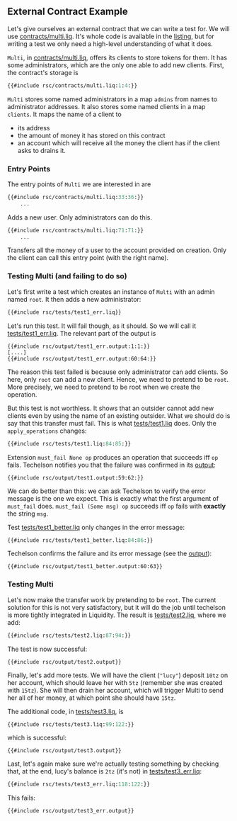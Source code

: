 ## External Contract Example

Let's give ourselves an external contract that we can write a test for. We will use
[contracts/multi.liq]. It's whole code is available in the [listing], but for writing a test
we only need a high-level understanding of what it does.

`Multi`, in [contracts/multi.liq], offers its clients to store tokens for them. It has some
administrators, which are the only one able to add new clients. First, the contract's storage is

```ocaml
{{#include rsc/contracts/multi.liq:1:4:}}
```

`Multi` stores some named administrators in a map `admins` from names to administrator addresses.
It also stores some named clients in a map `clients`. It maps the name of a client to
- its address
- the amount of money it has stored on this contract
- an account which will receive all the money the client has if the client asks to drains it.

### Entry Points

The entry points of `Multi` we are interested in are

```ocaml
{{#include rsc/contracts/multi.liq:33:36:}}
    ...
```

Adds a new user. Only administrators can do this.

```ocaml
{{#include rsc/contracts/multi.liq:71:71:}}
    ...
```

Transfers all the money of a user to the account provided on creation. Only the client can call
this entry point (with the right name).

### Testing Multi (and failing to do so)

Let's first write a test which creates an instance of `Multi` with an admin named `root`. It then adds a new administrator:

```ocaml
{{#include rsc/tests/test1_err.liq}}
```

Let's run this test. It will fail though, as it should. So we will call it [tests/test1_err.liq].
The relevant part of the output is

```
{{#include rsc/output/test1_err.output:1:1:}}
[....]
{{#include rsc/output/test1_err.output:60:64:}}
```

The reason this test failed is because only administrator can add clients. So here, only `root` can
add a new client. Hence, we need to pretend to be `root`. More precisely, we need to pretend to be
root when we create the operation.

But this test is not worthless. It shows that an outsider cannot add new clients even by using the
name of an existing outsider. What we should do is say that this transfer must fail. This is what
[tests/test1.liq] does. Only the `apply_operations` changes:

```ocaml
{{#include rsc/tests/test1.liq:84:85:}}
```

Extension `must_fail None op` produces an operation that succeeds iff `op` fails. Techelson notifies you that the failure was confirmed in its [output][output/test1.output]:

```
{{#include rsc/output/test1.output:59:62:}}
```

We can do better than this: we can ask Techelson to verify the error message is the one we expect.
This is exactly what the first argument of `must_fail` does. `must_fail (Some msg) op` succeeds iff
`op` fails with **exactly** the string `msg`.

Test [tests/test1_better.liq] only changes in the error message:

```ocaml
{{#include rsc/tests/test1_better.liq:84:86:}}
```

Techelson confirms the failure and its error message (see the
[output][output/test1_better.output]):

```
{{#include rsc/output/test1_better.output:60:63}}
```

### Testing Multi

Let's now make the transfer work by pretending to be `root`. The current solution for this is not
very satisfactory, but it will do the job until techelson is more tightly integrated in Liquidity.
The result is [tests/test2.liq], where we add:

```ocaml
{{#include rsc/tests/test2.liq:87:94:}}
```

The test is now successful:

```
{{#include rsc/output/test2.output}}
```

Finally, let's add more tests. We will have the client (`"lucy"`) deposit `10tz` on her account,
which should leave her with `5tz` (remember she was created with `15tz`). She will then drain her
account, which will trigger Multi to send her all of her money, at which point she should have
`15tz`.

The additional code, in [tests/test3.liq], is

```ocaml
{{#include rsc/tests/test3.liq:99:122:}}
```

which is successful:

```
{{#include rsc/output/test3.output}}
```

Last, let's again make sure we're actually testing something by checking that, at the end, lucy's
balance is `2tz` (it's not) in [tests/test3_err.liq]:

```ocaml
{{#include rsc/tests/test3_err.liq:118:122:}}
```

This fails:

```
{{#include rsc/output/test3_err.output}}
```

[listing]: listing.md (File Listing)
[contracts/multi.liq]: listing.md#contractsmultiliq (Multi contract file)
[tests/test1_err.liq]: listing.md#teststest1_errliq (Test1_err test file)
[tests/test1.liq]: listing.md#teststest1liq (Test1 test file)
[tests/test1_better.liq]: listing.md#teststest1_betterliq (Test1_better test file)
[tests/test2.liq]: listing.md#teststest2liq (Test2 test file)
[tests/test3.liq]: listing.md#teststest3liq (Test3 test file)
[tests/test3_err.liq]: listing.md#teststest3_errliq (Test3_err test file)
[output/test1.output]: rsc/output/test1.output (Output on Test1)
[output/test1_better.output]: rsc/output/test1_better.output (Output on Test1_better)